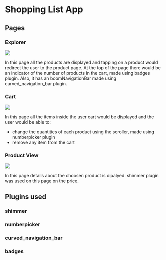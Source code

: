 # Shopping List App

## Pages

### Explorer

<img src="read_me_images/explorerView.jpg">

In this page all the products are displayed and tapping on a product would redirect the user to the product page.
At the top of the page there would be an indicator of the number of products in the cart, made using badges plugin.
Also, it has an boomNavigationBar made using curved_navigation_bar plugin.

### Cart

<img src="read_me_images/cartView.jpg">

In this page all the items inside the user cart would be displayed and the user would be able to:

<ul>
  <li>change the quantities of each product using the scroller, made using numberpicker plugin</li>
  <li>remove any item from the cart</li>
</ul>

### Product View

<img src="read_me_images/productView.jpg">

In this page details about the choosen product is dipalyed.
shimmer plugin was used on this page on the price.

## Plugins used

### shimmer

### numberpicker

### curved_navigation_bar

### badges
